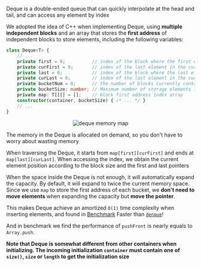 Deque is a double-ended queue that can quickly interpolate at the head and tail, and can access any element by index

We adopted the idea of C++ when implementing Deque, using **multiple independent blocks** and an array that stores the **first address** of independent blocks to store elements, including the following variables:

```typescript
class Deque<T> {
    // ...
    private first = 0;          // index of the block where the first element is located
    private curFirst = 0;       // index of the last element in the current block
    private last = 0;           // index of the block where the last element is located
    private curLast = 0;        // index of the last element in the current block
    private bucketNum = 0;      // the number of blocks currently containing elements
    private bucketSize: number; // Maximum number of storage elements in each block
    private map: T[][] = [];    // block first address index array
    constructor(container, bucketSize) { /* ... */ }
    // ...
}
````

<p align='center'><img src='/assets/image/deque.png' alt='deque memory map'></p>

The memory in the Deque is allocated on demand, so you don't have to worry about wasting memory

When traversing the Deque, it starts from `map[first][curFirst]` and ends at `map[last][curLast]`. When accessing the index, we obtain the current element position according to the block size and the first and last pointers

When the space inside the Deque is not enough, it will automatically expand the capacity. By default, it will expand to twice the current memory space. Since we use `map` to store the first address of each bucket, we **don't need to move elements** when expanding the capacity but **move the pointer**.

This makes Deque achieve an amortized `O(1)` time complexity when inserting elements, and found in [Benchmark](/test/benchmark) Faster than [`denque`](https://github.com/invertase/denque)!

And in benchmark we find the performance of `pushFront` is nearly equals to `Array.push`.

**Note that Deque is somewhat different from other containers when initializing. The incoming initialization `container` must contain one of `size()`, `size` or `length` to get the initialization size**
